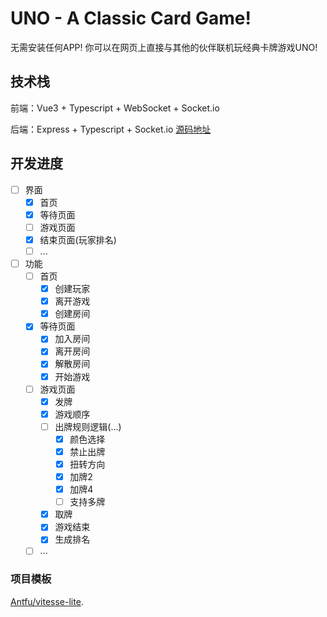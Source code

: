 # UNO - A Classic Card Game!

无需安装任何APP! 你可以在网页上直接与其他的伙伴联机玩经典卡牌游戏UNO!

## 技术栈

前端：Vue3 + Typescript + WebSocket + Socket.io

后端：Express + Typescript + Socket.io [源码地址](https://github.com/Merlin218/UNO-server)

## 开发进度

- [ ] 界面
  - [x] 首页
  - [x] 等待页面
  - [ ] 游戏页面
  - [x] 结束页面(玩家排名)
  - [ ] ...
- [ ] 功能
  - [ ] 首页
    - [x] 创建玩家
    - [x] 离开游戏
    - [x] 创建房间
  - [x] 等待页面
    - [x] 加入房间
    - [x] 离开房间
    - [x] 解散房间
    - [x] 开始游戏
  - [ ] 游戏页面
    - [x] 发牌
    - [x] 游戏顺序
    - [ ] 出牌规则逻辑(...)
      - [x] 颜色选择
      - [x] 禁止出牌
      - [x] 扭转方向
      - [x] 加牌2
      - [x] 加牌4
      - [ ] 支持多牌
    - [x] 取牌
    - [x] 游戏结束
    - [x] 生成排名
  - [ ] ... 

### 项目模板

[Antfu/vitesse-lite](https://github.com/antfu/vitesse-lite/generate).

